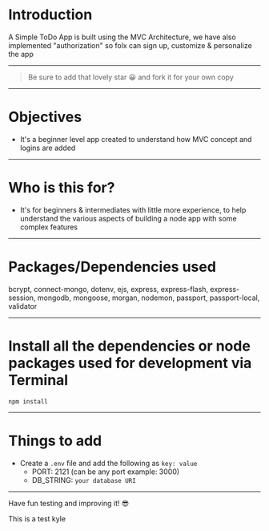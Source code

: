 # Introduction

A Simple ToDo App is built using the MVC Architecture, we have also implemented "authorization" so folx can sign up, customize & personalize the app 

---

> Be sure to add that lovely star 😀 and fork it for your own copy

---

# Objectives

- It's a beginner level app created to understand how MVC concept and logins are added

---

# Who is this for? 

- It's for beginners & intermediates with little more experience, to help understand the various aspects of building a node app with some complex features

---

# Packages/Dependencies used 

bcrypt, connect-mongo, dotenv, ejs, express, express-flash, express-session, mongodb, mongoose, morgan, nodemon, passport, passport-local, validator

---

# Install all the dependencies or node packages used for development via Terminal

`npm install` 

---

# Things to add

- Create a `.env` file and add the following as `key: value` 
  - PORT: 2121 (can be any port example: 3000) 
  - DB_STRING: `your database URI` 
 ---
 
 Have fun testing and improving it! 😎


This is a test kyle